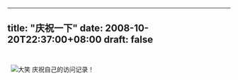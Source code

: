 
---
title: "庆祝一下"
date: 2008-10-20T22:37:00+08:00
draft: false
---

<img src="http://1822.img.pp.sohu.com.cn/images/blog/2008/10/20/22/6/11dc24ee4feg215.jpg" style="margin: 0px auto 10px; display: block; text-align: center;" alt="" border="0">
<br>&nbsp;
<img src="http://js3.pp.sohu.com.cn/ppp/images/emotion/base/spit.gif" alt="大笑"> 庆祝自己的访问记录！
<br> 

